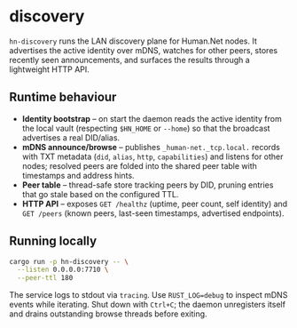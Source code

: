 # discovery

`hn-discovery` runs the LAN discovery plane for Human.Net nodes. It advertises
the active identity over mDNS, watches for other peers, stores recently seen
announcements, and surfaces the results through a lightweight HTTP API.

## Runtime behaviour

- **Identity bootstrap** – on start the daemon reads the active identity from
  the local vault (respecting `$HN_HOME` or `--home`) so that the broadcast
  advertises a real DID/alias.
- **mDNS announce/browse** – publishes `_human-net._tcp.local.` records with
  TXT metadata (`did`, `alias`, `http`, `capabilities`) and listens for other
  nodes; resolved peers are folded into the shared peer table with timestamps
  and address hints.
- **Peer table** – thread-safe store tracking peers by DID, pruning entries
  that go stale based on the configured TTL.
- **HTTP API** – exposes `GET /healthz` (uptime, peer count, self identity) and
  `GET /peers` (known peers, last-seen timestamps, advertised endpoints).

## Running locally

```bash
cargo run -p hn-discovery -- \
  --listen 0.0.0.0:7710 \
  --peer-ttl 180
```

The service logs to stdout via `tracing`. Use `RUST_LOG=debug` to inspect mDNS
events while iterating. Shut down with `Ctrl+C`; the daemon unregisters itself
and drains outstanding browse threads before exiting.
